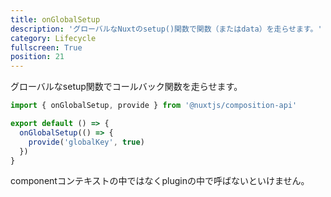 ```yaml
---
title: onGlobalSetup
description: 'グローバルなNuxtのsetup()関数で関数（またはdata）を走らせます。'
category: Lifecycle
fullscreen: True
position: 21
---
```


グローバルなsetup関数でコールバック関数を走らせます。

```ts [~/plugins/myPlugin.js]
import { onGlobalSetup, provide } from '@nuxtjs/composition-api'

export default () => {
  onGlobalSetup(() => {
    provide('globalKey', true)
  })
}
```

<alert>componentコンテキストの中ではなくpluginの中で呼ばないといけません。</alert>
